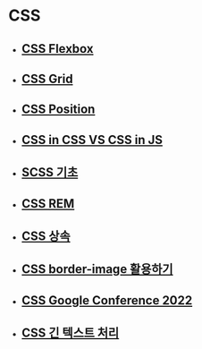 # CSS

- ## [CSS Flexbox](./CSS_flexbox.md)

- ## [CSS Grid](./CSS_grid.md)

- ## [CSS Position](./CSS_position.md)

- ## [CSS in CSS VS CSS in JS](./CSS_in_CSS_vs_CSS_in_JS.md)

- ## [SCSS 기초](./CSS_SCSS_기초.md)

- ## [CSS REM](./CSS_REM.md)

- ## [CSS 상속](./CSS_상속.md)

- ## [CSS border-image 활용하기](./CSS_borderImage.md)

- ## [CSS Google Conference 2022](./CSS_Google_Conference_2022.md)

- ## [CSS 긴 텍스트 처리](./CSS_긴_텍스트_처리.md)

